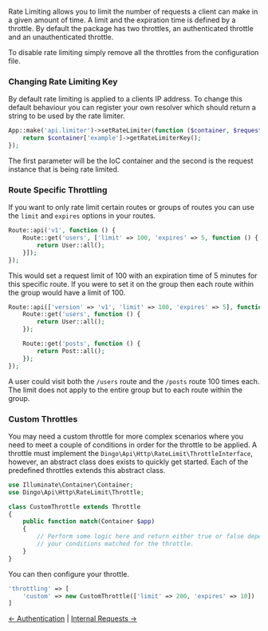 Rate Limiting allows you to limit the number of requests a client can make in a given amount of time. A limit and the expiration time is defined by a throttle. By default the package has two throttles, an authenticated throttle and an unauthenticated throttle.

To disable rate limiting simply remove all the throttles from the configuration file.

### Changing Rate Limiting Key

By default rate limiting is applied to a clients IP address. To change this default behaviour you can register your own resolver which should return a string
to be used by the rate limiter.

```php
App::make('api.limiter')->setRateLimiter(function ($container, $request) {
    return $container['example']->getRateLimiterKey(); 
});
```

The first parameter will be the IoC container and the second is the request instance that is being rate limited.

### Route Specific Throttling

If you want to only rate limit certain routes or groups of routes you can use the `limit` and `expires` options in your routes.

```php
Route::api('v1', function () {
    Route::get('users', ['limit' => 100, 'expires' => 5, function () {
        return User::all();
    }]);
});
```

This would set a request limit of 100 with an expiration time of 5 minutes for this specific route. If you were to set it on the group then each route within the group would have a limit of 100.

```php
Route::api(['version' => 'v1', 'limit' => 100, 'expires' => 5], function () {
    Route::get('users', function () {
        return User::all();
    });

    Route::get('posts', function () {
        return Post::all();
    });
});
```

A user could visit both the `/users` route and the `/posts` route 100 times each. The limit does not apply to the entire group but to each route within the group.

### Custom Throttles

You may need a custom throttle for more complex scenarios where you need to meet a couple of conditions in order for the throttle to be applied. A throttle must implement the `Dingo\Api\Http\RateLimit\ThrottleInterface`, however, an abstract class does exists to quickly get started. Each of the predefined throttles extends this abstract class.

```php
use Illuminate\Container\Container;
use Dingo\Api\Http\RateLimit\Throttle;

class CustomThrottle extends Throttle
{
    public function match(Container $app)
    {
        // Perform some logic here and return either true or false depending on whether
        // your conditions matched for the throttle.
    }
}
```

You can then configure your throttle.

```php
'throttling' => [
    'custom' => new CustomThrottle(['limit' => 200, 'expires' => 10])
]
```

[← Authentication](https://github.com/dingo/api/wiki/Authentication) | [Internal Requests →](https://github.com/dingo/api/wiki/Internal-Requests)
